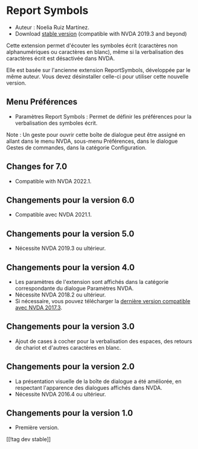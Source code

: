 # Report Symbols #

*	Auteur : Noelia Ruiz Martínez.
*	Download [stable version][1] (compatible with NVDA 2019.3 and beyond)

Cette extension permet d'écouter les symboles écrit (caractères non
alphanumériques ou caractères en blanc), même si la verbalisation des
caractères écrit est désactivée dans NVDA.

Elle est basée sur l'ancienne extension ReportSymbols, développée par le
même auteur. Vous devez désinstaller celle-ci pour utiliser cette nouvelle
version.

## Menu Préférences ##
*	Paramètres Report Symbols : Permet de définir les préférences pour  la
  verbalisation des symboles écrit.

Note : Un geste pour ouvrir cette boîte de dialogue peut être assigné en
allant dans le menu NVDA, sous-menu Préférences, dans le dialogue Gestes de
commandes, dans la catégorie Configuration.

## Changes for 7.0
* Compatible with NVDA 2022.1.

## Changements pour la version 6.0
* Compatible avec NVDA 2021.1.

## Changements pour la version 5.0 ##
*	Nécessite NVDA 2019.3 ou ultérieur.

## Changements pour la version 4.0 ##
* Les paramètres de l'extension sont affichés dans la catégorie
  correspondante du dialogue Paramètres NVDA.
* Nécessite NVDA 2018.2 ou ultérieur.
* Si nécessaire, vous pouvez télécharger la [dernière version compatible
  avec NVDA 2017.3][3].

## Changements pour la version 3.0 ##
* Ajout de cases à cocher pour la verbalisation des espaces, des retours de
  chariot et d'autres caractères en blanc.

## Changements pour la version 2.0 ##
*	La présentation visuelle de la boîte de dialogue a été améliorée, en
  respectant l'apparence des dialogues affichés dans NVDA.
*	Nécessite NVDA 2016.4 ou ultérieur.

## Changements pour la version 1.0 ##
*	Première version.

[[!tag dev stable]]

[1]: https://addons.nvda-project.org/files/get.php?file=reportSymbols

[3]: https://addons.nvda-project.org/files/get.php?file=rsy-o
